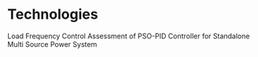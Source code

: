 # Technologies
Load Frequency Control Assessment of PSO-PID Controller for Standalone Multi Source Power System

